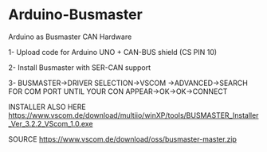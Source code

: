 # Arduino-Busmaster
Arduino as Busmaster CAN Hardware

1- Upload code for Arduino UNO + CAN-BUS shield (CS PIN 10)

2- Install Busmaster with SER-CAN support

3- BUSMASTER->DRIVER SELECTION->VSCOM ->ADVANCED->SEARCH FOR COM PORT UNTIL YOUR CON APPEAR->OK->OK->CONNECT

INSTALLER ALSO HERE
https://www.vscom.de/download/multiio/winXP/tools/BUSMASTER_Installer_Ver_3.2.2_VScom_1.0.exe

SOURCE
https://www.vscom.de/download/oss/busmaster-master.zip


